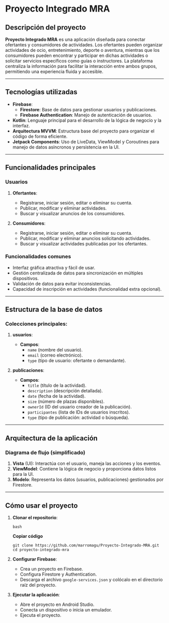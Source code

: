 # Proyecto Integrado MRA

## Descripción del proyecto

**Proyecto Integrado MRA** es una aplicación diseñada para conectar ofertantes y consumidores de actividades. Los ofertantes pueden organizar actividades de ocio, entretenimiento, deporte o aventura, mientras que los consumidores pueden encontrar y participar en dichas actividades o solicitar servicios específicos como guías o instructores. La plataforma centraliza la información para facilitar la interacción entre ambos grupos, permitiendo una experiencia fluida y accesible.

---

## Tecnologías utilizadas

- **Firebase**:
    - **Firestore**: Base de datos para gestionar usuarios y publicaciones.
    - **Firebase Authentication**: Manejo de autenticación de usuarios.
- **Kotlin**: Lenguaje principal para el desarrollo de la lógica de negocio y la interfaz.
- **Arquitectura MVVM**: Estructura base del proyecto para organizar el código de forma eficiente.
- **Jetpack Components**: Uso de LiveData, ViewModel y Coroutines para manejo de datos asíncronos y persistencia en la UI.

---

## Funcionalidades principales

### Usuarios

1. **Ofertantes**:
    
    - Registrarse, iniciar sesión, editar o eliminar su cuenta.
    - Publicar, modificar y eliminar actividades.
    - Buscar y visualizar anuncios de los consumidores.
2. **Consumidores**:
    
    - Registrarse, iniciar sesión, editar o eliminar su cuenta.
    - Publicar, modificar y eliminar anuncios solicitando actividades.
    - Buscar y visualizar actividades publicadas por los ofertantes.

### Funcionalidades comunes

- Interfaz gráfica atractiva y fácil de usar.
- Gestión centralizada de datos para sincronización en múltiples dispositivos.
- Validación de datos para evitar inconsistencias.
- Capacidad de inscripción en actividades (funcionalidad extra opcional).

---

## Estructura de la base de datos

### Colecciones principales:

1. **usuarios**:
    
    - **Campos**:
        - `name` (nombre del usuario).
        - `email` (correo electrónico).
        - `type` (tipo de usuario: ofertante o demandante).
2. **publicaciones**:
    
    - **Campos**:
        - `title` (título de la actividad).
        - `description` (descripción detallada).
        - `date` (fecha de la actividad).
        - `size` (número de plazas disponibles).
        - `ownerId` (ID del usuario creador de la publicación).
        - `participantes` (lista de IDs de usuarios inscritos).
        - `type`  (tipo de publicación: actividad o búsqueda).

---

## Arquitectura de la aplicación

### Diagrama de flujo (simplificado)

1. **Vista** (UI): Interactúa con el usuario, maneja las acciones y los eventos.
2. **ViewModel**: Contiene la lógica de negocio y proporciona datos listos para la UI.
3. **Modelo**: Representa los datos (usuarios, publicaciones) gestionados por Firestore.

---

## Cómo usar el proyecto

1. **Clonar el repositorio**:
    
    ``bash``
    
    **Copiar código**
    
    `git clone https://github.com/marromagu/Proyecto-Integrado-MRA.git cd proyecto-integrado-mra`
    
2. **Configurar Firebase**:
    
    - Crea un proyecto en Firebase.
    - Configura Firestore y Authentication.
    - Descarga el archivo `google-services.json` y colócalo en el directorio raíz del proyecto.
3. **Ejecutar la aplicación**:
    
    - Abre el proyecto en Android Studio.
    - Conecta un dispositivo o inicia un emulador.
    - Ejecuta el proyecto.

